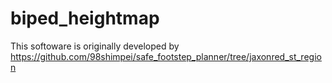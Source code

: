 # biped_heightmap

This softoware is originally developed by https://github.com/98shimpei/safe_footstep_planner/tree/jaxonred_st_region